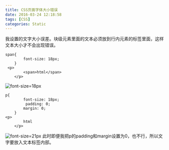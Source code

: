 ```yaml
---
title: CSS页面字体大小错误
date: 2016-03-24 12:18:58
tags: [CSS]
categories: Static
---
```

我设置的文字大小误差。块级元素里面的文本必须放到行内元素的标签里面，这样文本大小才不会出现错误。
<!-- more -->
```
span{
		font-size: 18px;
	}
 <p>
    	<span>html</span>
    </p>
```
![font-size=18px](http://upload-images.jianshu.io/upload_images/1606281-05ace3fefe220edd.png?imageMogr2/auto-orient/strip%7CimageView2/2/w/1240)

```
p{
		font-size: 18px;
         padding: 0;
		margin: 0;
	}
<p>
    	html
    </p>
```

![font-size=21px](http://upload-images.jianshu.io/upload_images/1606281-9c27d6aa538051f2.png?imageMogr2/auto-orient/strip%7CimageView2/2/w/1240)
此时即便我把p的padding和margin设置为0，也不行，所以文字要放入文本标签内部。
